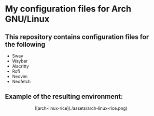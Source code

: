 # My configuration files for Arch GNU/Linux

## This repository contains configuration files for the following

- Sway
- Waybar
- Alacritty
- Rofi
- Neovim
- Neofetch

## Example of the resulting environment:

<center>![arch-linux-rice](./assets/arch-linux-rice.png)</center>
